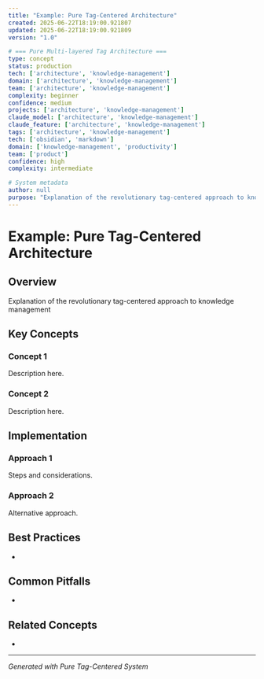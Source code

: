 ```yaml
---
title: "Example: Pure Tag-Centered Architecture"
created: 2025-06-22T18:19:00.921807
updated: 2025-06-22T18:19:00.921809
version: "1.0"

# === Pure Multi-layered Tag Architecture ===
type: concept
status: production
tech: ['architecture', 'knowledge-management']
domain: ['architecture', 'knowledge-management']
team: ['architecture', 'knowledge-management']
complexity: beginner
confidence: medium
projects: ['architecture', 'knowledge-management']
claude_model: ['architecture', 'knowledge-management']
claude_feature: ['architecture', 'knowledge-management']
tags: ['architecture', 'knowledge-management']
tech: ['obsidian', 'markdown']
domain: ['knowledge-management', 'productivity']
team: ['product']
confidence: high
complexity: intermediate

# System metadata
author: null
purpose: "Explanation of the revolutionary tag-centered approach to knowledge management"
---
```


# Example: Pure Tag-Centered Architecture

## Overview
Explanation of the revolutionary tag-centered approach to knowledge management

## Key Concepts

### Concept 1
Description here.

### Concept 2
Description here.

## Implementation

### Approach 1
Steps and considerations.

### Approach 2
Alternative approach.

## Best Practices
- 

## Common Pitfalls
- 

## Related Concepts
- 

---
*Generated with Pure Tag-Centered System*

